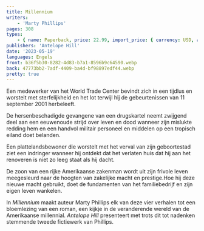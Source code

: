 ```yaml
---
title: Millennium
writers:
    - 'Marty Phillips'
pages: 308
types:
    - { name: Paperback, price: 22.99, import_price: { currency: USD, amount: 15.91 }, isbn: 978-1-956887-75-4, size: { height: 216, width: 140, depth: 18 }, supplier: 'Ex Libris' }
publishers: 'Antelope Hill'
date: '2023-05-19'
languages: Engels
front: b36f5b30-8282-4d83-b7a1-8596b9c64590.webp
back: 47773bb2-7adf-4409-ba4d-bf98897edf44.webp
pretty: true
---
```


Een medewerker van het World Trade Center bevindt zich in een tijdlus en worstelt met sterfelijkheid en het lot terwijl hij de gebeurtenissen van 11 september 2001 herbeleeft. 
 
De hersenbeschadigde gevangene van een drugskartel neemt zwijgend deel aan een eeuwenoude strijd over leven en dood wanneer zijn mislukte redding hem en een handvol militair personeel en middelen op een tropisch eiland doet belanden.
 
Een plattelandsbewoner die worstelt met het verval van zijn geboortestad ziet een indringer wanneer hij ontdekt dat het verlaten huis dat hij aan het renoveren is niet zo leeg staat als hij dacht.
 
De zoon van een rijke Amerikaanse zakenman wordt uit zijn frivole leven meegesleurd naar de hoogten van zakelijke macht en prestige.Hoe hij deze nieuwe macht gebruikt, doet de fundamenten van het familiebedrijf en zijn eigen leven wankelen.
 
In *Millennium* maakt auteur Marty Phillips elk van deze vier verhalen tot een bloemlezing van een roman, een kijkje in de veranderende wereld van de Amerikaanse millennial. *Antelope Hill* presenteert met trots dit tot nadenken stemmende tweede fictiewerk van Phillips.
